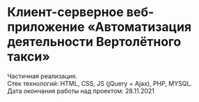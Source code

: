 # Клиент-серверное веб-приложение «Автоматизация деятельности Вертолётного такси»
Частичная реализация.  
Стек технологий: HTML, CSS, JS (jQuery + Ajax), PHP, MYSQL.  
Дата окончания работы над проектом: 28.11.2021

